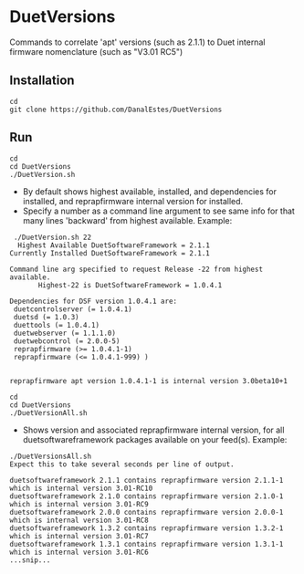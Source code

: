 # DuetVersions
Commands to correlate 'apt' versions (such as 2.1.1) to Duet internal firmware nomenclature (such as "V3.01 RC5")

## Installation
    cd
    git clone https://github.com/DanalEstes/DuetVersions

## Run
    cd
    cd DuetVersions
    ./DuetVersion.sh

* By default shows highest available, installed, and dependencies for installed, and reprapfirmware internal version for installed. 
* Specify a number as a command line argument to see same info for that many lines 'backward' from highest available. Example:

` ./DuetVersion.sh 22`<br>
`  Highest Available DuetSoftwareFramework = 2.1.1`<br>
`Currently Installed DuetSoftwareFramework = 2.1.1`<br>
` `<br>
`Command line arg specified to request Release -22 from highest available.`<br>
`       Highest-22 is DuetSoftwareFramework = 1.0.4.1`<br>
` `<br>
`Dependencies for DSF version 1.0.4.1 are:`<br>
` duetcontrolserver (= 1.0.4.1)`<br>
` duetsd (= 1.0.3)`<br>
` duettools (= 1.0.4.1)`<br>
` duetwebserver (= 1.1.1.0)`<br>
` duetwebcontrol (= 2.0.0-5)`<br>
` reprapfirmware (>= 1.0.4.1-1)`<br>
` reprapfirmware (<= 1.0.4.1-999) )`<br>
` `<br>
` `<br>
`reprapfirmware apt version 1.0.4.1-1 is internal version 3.0beta10+1`<br>

    cd
    cd DuetVersions
    ./DuetVersionAll.sh

* Shows version and associated reprapfirmware internal version, for all duetsoftwareframework packages available on your feed(s). Example:

`./DuetVersionsAll.sh`<br>
`Expect this to take several seconds per line of output.`<br>
` `<br>
`duetsoftwareframework 2.1.1 contains reprapfirmware version 2.1.1-1 which is internal version 3.01-RC10`<br>
`duetsoftwareframework 2.1.0 contains reprapfirmware version 2.1.0-1 which is internal version 3.01-RC9`<br>
`duetsoftwareframework 2.0.0 contains reprapfirmware version 2.0.0-1 which is internal version 3.01-RC8`<br>
`duetsoftwareframework 1.3.2 contains reprapfirmware version 1.3.2-1 which is internal version 3.01-RC7`<br>
`duetsoftwareframework 1.3.1 contains reprapfirmware version 1.3.1-1 which is internal version 3.01-RC6`<br>
`...snip...`<br>
